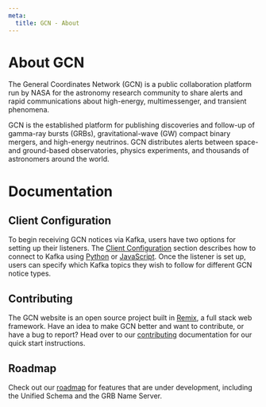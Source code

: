 ```yaml
---
meta:
  title: GCN - About
---
```


# About GCN

The General Coordinates Network (GCN) is a public collaboration platform run by NASA for the astronomy research community to share alerts and rapid communications about high-energy, multimessenger, and transient phenomena.

GCN is the established platform for publishing discoveries and follow-up of gamma-ray bursts (GRBs), gravitational-wave (GW) compact binary mergers, and high-energy neutrinos. GCN distributes alerts between space- and ground-based observatories, physics experiments, and thousands of astronomers around the world.

# Documentation

## Client Configuration

To begin receiving GCN notices via Kafka, users have two options for setting up their listeners. The [Client Configuration](/docs/client) section describes how to connect to Kafka using [Python](/docs/client#python) or [JavaScript](/docs/client#nodejs). Once the listener is set up, users can specify which Kafka topics they wish to follow for different GCN notice types.

## Contributing

The GCN website is an open source project built in [Remix](https://remix.run), a full stack web framework. Have an idea to make GCN better and want to contribute, or have a bug to report? Head over to our [contributing](/docs/contributing) documentation for our quick start instructions.

## Roadmap

Check out our [roadmap](/docs/roadmap) for features that are under development, including the Unified Schema and the GRB Name Server.
